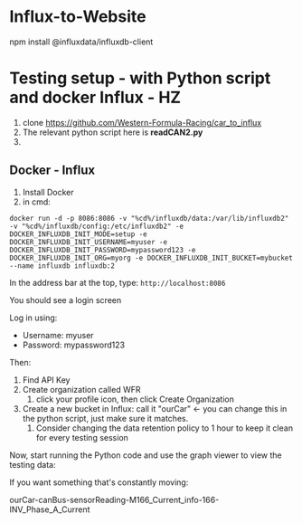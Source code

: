 # Influx-to-Website

npm install @influxdata/influxdb-client



# Testing setup - with Python script and docker Influx - HZ



1. clone https://github.com/Western-Formula-Racing/car_to_influx
2. The relevant python script here is **readCAN2.py**
3. 



## Docker - Influx

1. Install Docker
2. in cmd: 

```docker run -d -p 8086:8086 -v "%cd%/influxdb/data:/var/lib/influxdb2" -v "%cd%/influxdb/config:/etc/influxdb2" -e DOCKER_INFLUXDB_INIT_MODE=setup -e DOCKER_INFLUXDB_INIT_USERNAME=myuser -e DOCKER_INFLUXDB_INIT_PASSWORD=mypassword123 -e DOCKER_INFLUXDB_INIT_ORG=myorg -e DOCKER_INFLUXDB_INIT_BUCKET=mybucket --name influxdb influxdb:2``` 



In the address bar at the top, type: `http://localhost:8086`

You should see a login screen

Log in using:

- Username: myuser
- Password: mypassword123

Then: 

1. Find API Key
2. Create organization called WFR
   1. click your profile icon, then click Create Organization
3. Create a new bucket in Influx: call it "ourCar" <- you can change this in the python script, just make sure it matches.
   1. Consider changing the data retention policy to 1 hour to keep it clean for every testing session



Now, start running the Python code and use the graph viewer to view the testing data:

If you want something that's constantly moving:

ourCar-canBus-sensorReading-M166_Current_info-166-INV_Phase_A_Current









